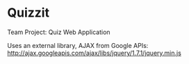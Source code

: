 # Quizzit
Team Project: Quiz Web Application

Uses an external library, AJAX from Google APIs:
http://ajax.googleapis.com/ajax/libs/jquery/1.7.1/jquery.min.js
